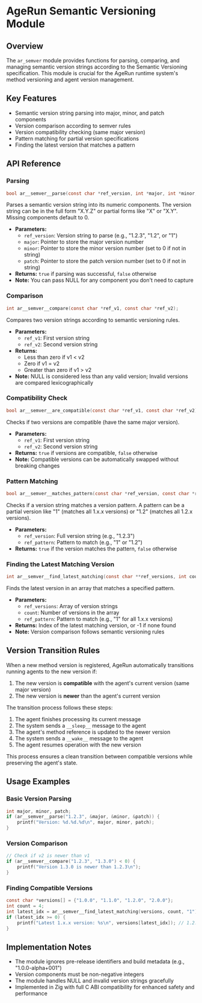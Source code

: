 # AgeRun Semantic Versioning Module

## Overview

The `ar_semver` module provides functions for parsing, comparing, and managing semantic version strings according to the Semantic Versioning specification. This module is crucial for the AgeRun runtime system's method versioning and agent version management.

## Key Features

- Semantic version string parsing into major, minor, and patch components
- Version comparison according to semver rules
- Version compatibility checking (same major version)
- Pattern matching for partial version specifications
- Finding the latest version that matches a pattern

## API Reference

### Parsing

```c
bool ar__semver__parse(const char *ref_version, int *major, int *minor, int *patch);
```

Parses a semantic version string into its numeric components. The version string can be in the full form "X.Y.Z" or partial forms like "X" or "X.Y". Missing components default to 0.

- **Parameters:**
  - `ref_version`: Version string to parse (e.g., "1.2.3", "1.2", or "1")
  - `major`: Pointer to store the major version number
  - `minor`: Pointer to store the minor version number (set to 0 if not in string)
  - `patch`: Pointer to store the patch version number (set to 0 if not in string)
- **Returns:** `true` if parsing was successful, `false` otherwise
- **Note:** You can pass NULL for any component you don't need to capture

### Comparison

```c
int ar__semver__compare(const char *ref_v1, const char *ref_v2);
```

Compares two version strings according to semantic versioning rules.

- **Parameters:**
  - `ref_v1`: First version string
  - `ref_v2`: Second version string
- **Returns:**
  - Less than zero if v1 < v2
  - Zero if v1 = v2
  - Greater than zero if v1 > v2
- **Note:** NULL is considered less than any valid version; Invalid versions are compared lexicographically

### Compatibility Check

```c
bool ar__semver__are_compatible(const char *ref_v1, const char *ref_v2);
```

Checks if two versions are compatible (have the same major version).

- **Parameters:**
  - `ref_v1`: First version string
  - `ref_v2`: Second version string
- **Returns:** `true` if versions are compatible, `false` otherwise
- **Note:** Compatible versions can be automatically swapped without breaking changes

### Pattern Matching

```c
bool ar__semver__matches_pattern(const char *ref_version, const char *ref_pattern);
```

Checks if a version string matches a version pattern. A pattern can be a partial version like "1" (matches all 1.x.x versions) or "1.2" (matches all 1.2.x versions).

- **Parameters:**
  - `ref_version`: Full version string (e.g., "1.2.3")
  - `ref_pattern`: Pattern to match (e.g., "1" or "1.2")
- **Returns:** `true` if the version matches the pattern, `false` otherwise

### Finding the Latest Matching Version

```c
int ar__semver__find_latest_matching(const char **ref_versions, int count, const char *ref_pattern);
```

Finds the latest version in an array that matches a specified pattern.

- **Parameters:**
  - `ref_versions`: Array of version strings
  - `count`: Number of versions in the array
  - `ref_pattern`: Pattern to match (e.g., "1" for all 1.x.x versions)
- **Returns:** Index of the latest matching version, or -1 if none found
- **Note:** Version comparison follows semantic versioning rules

## Version Transition Rules

When a new method version is registered, AgeRun automatically transitions running agents to the new version if:

1. The new version is **compatible** with the agent's current version (same major version)
2. The new version is **newer** than the agent's current version

The transition process follows these steps:

1. The agent finishes processing its current message
2. The system sends a `__sleep__` message to the agent
3. The agent's method reference is updated to the newer version
4. The system sends a `__wake__` message to the agent
5. The agent resumes operation with the new version

This process ensures a clean transition between compatible versions while preserving the agent's state.

## Usage Examples

### Basic Version Parsing

```c
int major, minor, patch;
if (ar__semver__parse("1.2.3", &major, &minor, &patch)) {
    printf("Version: %d.%d.%d\n", major, minor, patch);
}
```

### Version Comparison

```c
// Check if v2 is newer than v1
if (ar__semver__compare("1.2.3", "1.3.0") < 0) {
    printf("Version 1.3.0 is newer than 1.2.3\n");
}
```

### Finding Compatible Versions

```c
const char *versions[] = {"1.0.0", "1.1.0", "1.2.0", "2.0.0"};
int count = 4;
int latest_idx = ar__semver__find_latest_matching(versions, count, "1");
if (latest_idx >= 0) {
    printf("Latest 1.x.x version: %s\n", versions[latest_idx]); // 1.2.0
}
```

## Implementation Notes

- The module ignores pre-release identifiers and build metadata (e.g., "1.0.0-alpha+001")
- Version components must be non-negative integers
- The module handles NULL and invalid version strings gracefully
- Implemented in Zig with full C ABI compatibility for enhanced safety and performance